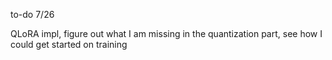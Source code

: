 to-do 7/26

QLoRA impl, figure out what I am missing in the quantization part, see how I could get started on training
